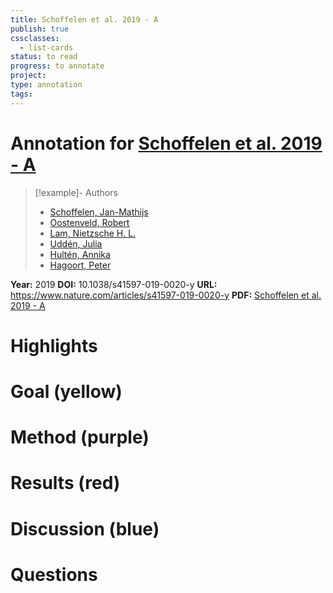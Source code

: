 ```yaml
---
title: Schoffelen et al. 2019 - A
publish: true
cssclasses:
  - list-cards
status: to read
progress: to annotate
project:
type: annotation
tags:
---
```

# Annotation for [Schoffelen et al. 2019 - A](Papers/References/Schoffelen%20et%20al.%202019%20-%20A)

> [!example]- Authors
> - [Schoffelen, Jan-Mathijs](Schoffelen%2C%20Jan-Mathijs)
> - [Oostenveld, Robert](Oostenveld%2C%20Robert)
> - [Lam, Nietzsche H. L.](Lam%2C%20Nietzsche%20H.%20L.)
> - [Uddén, Julia](Udd%C3%A9n%2C%20Julia)
> - [Hultén, Annika](Hult%C3%A9n%2C%20Annika)
> - [Hagoort, Peter](Hagoort%2C%20Peter)

**Year:** 2019
**DOI:** 10.1038/s41597-019-0020-y
**URL:** https://www.nature.com/articles/s41597-019-0020-y
**PDF:** [Schoffelen et al. 2019 - A](Papers/PDFs/Schoffelen%20et%20al.%202019%20-%20A%20204-subject%20multimodal%20neuroimaging%20dataset%20to%20study%20language%20processing.pdf)

# Highlights


# Goal (yellow)


# Method (purple)


# Results (red)


# Discussion (blue)


# Questions

